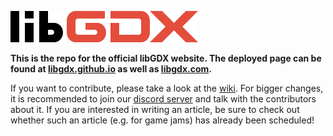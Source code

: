 ![](/assets/images/logo.png)

**This is the repo for the official libGDX website. The deployed page can be found at [libgdx.github.io](https://libgdx.github.io/) as well as [libgdx.com](https://libgdx.com).**

If you want to contribute, please take a look at the [wiki](https://github.com/libgdx/libgdx.github.io/wiki). For bigger changes, it is recommended to join our [discord server](https://discord.gg/6pgDK9F) and talk with the contributors about it. If you are interested in writing an article, be sure to check out whether such an article (e.g. for game jams) has already been scheduled!
